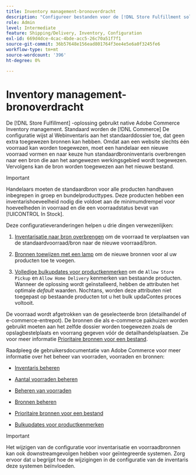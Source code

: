 ```yaml
---
title: Inventory management-bronoverdracht
description: "Configureer bestanden voor de [!DNL Store Fulfillment solution] met Adobe Commerce Inventory management. Stel een nieuwe voorraad- en overdrachtvoorraad in op basis van de standaardvoorraad, zodat u deze kunt toewijzen aan bronnen die zijn geconfigureerd om de opslagcapaciteit die door de oplossing Afhandeling van winkel wordt vereist, in te schakelen."
role: Admin
level: Intermediate
feature: Shipping/Delivery, Inventory, Configuration
exl-id: 669d4dce-4cac-4bde-acc5-26c70a51f7f1
source-git-commit: 36b57648e156ead801764f3ee4e5e6a0f3245fe6
workflow-type: tm+mt
source-wordcount: '396'
ht-degree: 0%

---
```



# Inventory management-bronoverdracht

De [!DNL Store Fulfillment] -oplossing gebruikt native Adobe Commerce Inventory management. Standaard worden de [!DNL Commerce] De configuratie wijst al Webinventaris aan het standaarddossier toe, dat geen extra toegewezen bronnen kan hebben. Omdat aan een website slechts één voorraad kan worden toegewezen, moet een handelaar een nieuwe voorraad vormen en naar keuze hun standaardbroninventaris overbrengen naar een bron die aan het aangewezen werkingsgebied wordt toegewezen. Vervolgens kan de bron worden toegewezen aan het nieuwe bestand.

>[!IMPORTANT]
>
>Handelaars moeten de standaardbron voor alle producten handhaven inbegrepen in groep en bundelproducttypes. Deze producten hebben een inventarishoeveelheid nodig die voldoet aan de minimumdrempel voor hoeveelheden in voorraad en die een voorraadstatus bevat van [!UICONTROL In Stock].

Deze configuratieveranderingen helpen u drie dingen verwezenlijken:

1. [Inventarisatie naar bron overbrengen](https://docs.magento.com/user-guide/catalog/inventory-bulk-transfer-inventory.html) om de voorraad te verplaatsen van de standaardvoorraad/bron naar de nieuwe voorraad/bron.

1. [Bronnen toewijzen met een lamp](https://docs.magento.com/user-guide/catalog/inventory-bulk-assign-sources.html) om de nieuwe bronnen voor al uw producten toe te voegen.

1. [Volledige bulkupdates voor productkenmerken](https://docs.magento.com/user-guide/stores/bulk-product-attribute-update.html) om de `Allow Store Pickup` en `Allow Home Delivery` kenmerken van bestaande producten. Wanneer de oplossing wordt geïnstalleerd, hebben de attributen het optimale *default* waarden. Nochtans, worden deze attributen niet toegepast op bestaande producten tot u het bulk updaContes proces voltooit.

De voorraad wordt afgetrokken van de geselecteerde bron (detailhandel of e-commerce-entrepot). De bronnen die als e-commerce pakhuizen worden gebruikt moeten aan het zelfde dossier worden toegewezen zoals de opslagbestelplaats en voorrang gegeven vóór de detailhandelsplaatsen. Zie voor meer informatie [Prioritaire bronnen voor een bestand](https://docs.magento.com/user-guide/catalog/inventory-stock-priority.html).

Raadpleeg de gebruikersdocumentatie van Adobe Commerce voor meer informatie over het beheer van voorraden, voorraden en bronnen:

- [Inventaris beheren](https://docs.magento.com/user-guide/catalog/inventory-management.html)

- [Aantal voorraden beheren](https://docs.magento.com/user-guide/catalog/inventory-manage-inventory-quantities.html)

- [Beheren van voorraden](https://docs.magento.com/user-guide/catalog/inventory-stock.html)

- [Bronnen beheren](https://docs.magento.com/user-guide/catalog/inventory-sources.html)

- [Prioritaire bronnen voor een bestand](https://docs.magento.com/user-guide/catalog/inventory-stock-priority.html)

- [Bulkupdates voor productkenmerken](https://docs.magento.com/user-guide/stores/bulk-product-attribute-update.html)


>[!IMPORTANT]
>
>Het wijzigen van de configuratie voor inventarisatie en voorraadbronnen kan ook downstreamgevolgen hebben voor geïntegreerde systemen. Zorg ervoor dat u begrijpt hoe de wijzigingen in de configuratie van de inventaris deze systemen beïnvloeden.
